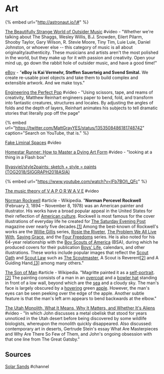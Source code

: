 # Art

{% embed url="http://astronaut.io/\#" %}

[The Beautifully Strange World of Outsider Music](https://www.youtube.com/watch?v=CVks07UgVQQ) \#video - "Whether we're talking about The Shaggs, Wesley Willis, B.J. Snowden, Eilert Pilarm, Shooby Taylor, Gary Wilson, R. Stevie Moore, Tiny Tim, Luie Luie, Daniel Johnston, or whoever else -- this category of music is all about originality/authenticity. These musicians and artists aren't the most polished in the world, but they make up for it with passion and creativity. Open your mind up, go down the rabbit hole of outsider music, and have a good time!"

[eBoy](http://hello.eboy.com/eboy/) - "**eBoy is Kai Vermehr, Steffen Sauerteig and Svend Smital.** We create re-usable pixel objects and take them to build complex and extensible artwork. And we make toys."

[Engineering the Perfect Pop](https://www.youtube.com/watch?v=O6JFYMJMQZ0) \#video - "Using scissors, tape, and reams of creativity, Matthew Reinhart engineers paper to bend, fold, and transform into fantastic creatures, structures and locales. By adjusting the angles of folds and the depth of layers, Reinhart animates his subjects to tell dramatic stories that literally pop off the page"

{% embed url="https://twitter.com/MattGrayYES/status/1353508486181748742" caption="Search on YouTube, that is." %}

[Fake Liminal Spaces](https://www.youtube.com/watch?v=u_dRqMDgdp8) \#video

[Homestar Runner: How to Master a Dying Art Form](https://www.youtube.com/watch?v=Wbh9-mNmviE) \#video - "looking at a thing in a Flash box"

[lllyasviel/style2paints: sketch + style = paints \(TOG2018/SIGGRAPH2018ASIA\)](https://github.com/lllyasviel/style2paints)

{% embed url="https://www.youtube.com/watch?v=lFb7BOI\_QFc" %}

[The music theory of V A P O R W A V E](https://www.youtube.com/watch?v=QdVEez20X_s) \#video

[Norman Rockwell](https://en.wikipedia.org/wiki/Norman_Rockwell) \#article - Wikipedia. "**Norman Percevel Rockwell** \(February 3, 1894 – November 8, 1978\) was an American painter and illustrator. His works have a broad popular appeal in the United States for their reflection of [American culture](https://en.wikipedia.org/wiki/Culture_of_the_United_States). Rockwell is most famous for the cover illustrations of everyday life he created for [The Saturday Evening Post](https://en.wikipedia.org/wiki/The_Saturday_Evening_Post) magazine over nearly five decades.[\[1\]](https://en.wikipedia.org/wiki/Norman_Rockwell#cite_note-1) Among the best-known of Rockwell's works are the [Willie Gillis](https://en.wikipedia.org/wiki/Willie_Gillis) series, [Rosie the Riveter](https://en.wikipedia.org/wiki/Rosie_the_Riveter), [The Problem We All Live With](https://en.wikipedia.org/wiki/The_Problem_We_All_Live_With), [Saying Grace](https://en.wikipedia.org/wiki/Saying_Grace_%28Rockwell%29), and the [Four Freedoms](https://en.wikipedia.org/wiki/Four_Freedoms_%28Norman_Rockwell%29) series. He is also noted for his 64-year relationship with the [Boy Scouts of America](https://en.wikipedia.org/wiki/Boy_Scouts_of_America) \(BSA\), during which he produced covers for their publication [Boys' Life](https://en.wikipedia.org/wiki/Boys%27_Life), calendars, and other illustrations. These works include popular images that reflect the [Scout Oath](https://en.wikipedia.org/wiki/Scout_Promise) and [Scout Law](https://en.wikipedia.org/wiki/Scout_Law) such as [The Scoutmaster](https://en.wikipedia.org/wiki/The_Scoutmaster), A Scout is Reverent[\[2\]](https://en.wikipedia.org/wiki/Norman_Rockwell#cite_note-2) and A Guiding Hand,[\[3\]](https://en.wikipedia.org/wiki/Norman_Rockwell#cite_note-3) among many others."

[The Son of Man](https://en.wikipedia.org/wiki/The_Son_of_Man) \#article - Wikipedia. "Magritte painted it as a [self-portrait](https://en.wikipedia.org/wiki/Self-portrait).[\[2\]](https://en.wikipedia.org/wiki/The_Son_of_Man#cite_note-2) The painting consists of a man in an [overcoat](https://en.wikipedia.org/wiki/Overcoat) and a [bowler hat](https://en.wikipedia.org/wiki/Bowler_hat) standing in front of a low wall, beyond which are the [sea](https://en.wikipedia.org/wiki/Sea) and a cloudy sky. The man's face is largely obscured by a [hovering](https://en.wikipedia.org/wiki/Levitation) green [apple](https://en.wikipedia.org/wiki/Apple). However, the man's eyes can be seen peeking over the edge of the apple. Another subtle feature is that the man's left arm appears to bend backwards at the elbow."

[The Utah Monolith, What It Means, Why It Matters, and Whether It's Aliens](https://www.youtube.com/watch?v=dG9A6_ijSIM) \#video - "In which John discusses a metal obelisk that stood for years unnoticed in the Utah desert before being discovered by some wildlife biologists, whereupon the monolith quickly disappeared. Also discussed: contemporary art in deserts, Gertrude Stein's essay What Are Masterpieces and Why Are There So Few of Them, and John's ongoing obsession with that one line from The Great Gatsby."

## Sources

[Solar Sands](https://www.youtube.com/channel/UCR6LasBpceuYUhuLToKBzvQ/featured) \#channel

